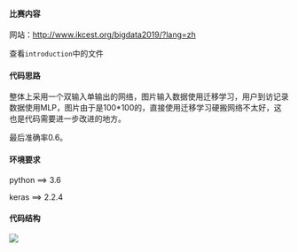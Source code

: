 #### 比赛内容

网站：[<http://www.ikcest.org/bigdata2019/?lang=zh>](http://www.ikcest.org/bigdata2019/?lang=zh)

查看`introduction`中的文件

#### 代码思路

整体上采用一个双输入单输出的网络，图片输入数据使用迁移学习，用户到访记录数据使用MLP，图片由于是100*100的，直接使用迁移学习硬搬网络不太好，这也是代码需要进一步改进的地方。

最后准确率0.6。

#### 环境要求

python ==> 3.6

keras ==> 2.2.4

#### 代码结构

![](http://ww1.sinaimg.cn/large/e52819eagy1g3muzt8wyij20m00cy760.jpg)
